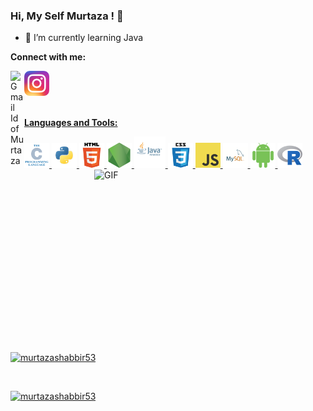 ### Hi, My Self Murtaza ! 👋

<!--
**murtazashabbir53/murtazashabbir53** is a ✨ _special_ ✨ repository because its `README.md` (this file) appears on your GitHub profile.  

Here are some ideas to get you started: -->


- 🌱 I’m currently learning Java




**Connect with me:**

<a href="murtazshabbir786@gmail.com">
  <img align="left" alt="Gmail Id of Murtaza" width="22px" src="https://img.icons8.com/ios-filled/2x/gmail.png" />
</a>

<a href="https://www.instagram.com/azatrum_1252/">
  <img src="https://raw.githubusercontent.com/github/explore/80688e429a7d4ef2fca1e82350fe8e3517d3494d/topics/instagram/instagram.png" alt="insta" width="40" height="40"/>
<br/><br/>


**Languages and Tools:**
<br/>
<p align="left"> 
    
  <img src="https://raw.githubusercontent.com/github/explore/80688e429a7d4ef2fca1e82350fe8e3517d3494d/topics/c/c.png" alt="c" width="40" height="40"/>  
    <img src="https://raw.githubusercontent.com/github/explore/80688e429a7d4ef2fca1e82350fe8e3517d3494d/topics/python/python.png" alt="python" width="40" height="40"/> 
  <img src="https://raw.githubusercontent.com/github/explore/80688e429a7d4ef2fca1e82350fe8e3517d3494d/topics/html/html.png" alt="html" width="40" height="40"/> 
  <img src="https://raw.githubusercontent.com/github/explore/80688e429a7d4ef2fca1e82350fe8e3517d3494d/topics/nodejs/nodejs.png" alt="node" width="40" height="40"/> 
  <img src="https://raw.githubusercontent.com/github/explore/80688e429a7d4ef2fca1e82350fe8e3517d3494d/topics/java/java.png" alt="java" width="50" height="50"/>
  <img src="https://raw.githubusercontent.com/github/explore/80688e429a7d4ef2fca1e82350fe8e3517d3494d/topics/css/css.png" alt="css" width="40" height="40"/> 
  <img src="https://raw.githubusercontent.com/github/explore/80688e429a7d4ef2fca1e82350fe8e3517d3494d/topics/javascript/javascript.png" alt="js" width="40" height="40"/> 
  <img src="https://raw.githubusercontent.com/github/explore/80688e429a7d4ef2fca1e82350fe8e3517d3494d/topics/mysql/mysql.png" alt="mysql" width="40" height="40"/> 
  <img src="https://raw.githubusercontent.com/github/explore/80688e429a7d4ef2fca1e82350fe8e3517d3494d/topics/android/android.png" alt="android" width="40" height="40"/> 
  <img src="https://raw.githubusercontent.com/github/explore/80688e429a7d4ef2fca1e82350fe8e3517d3494d/topics/r/r.png" alt="Rstudio" width="40,height="40"/>
  
  <img align="right" alt="GIF" src="https://github.com/abhisheknaiidu/abhisheknaiidu/blob/master/code.gif?raw=true" width="370" height="290" />
<br/><br/>


  <!--<img src="https://devicons.github.io/devicon/devicon.git/icons/mysql/mysql-original-wordmark.svg" alt="mysql" width="40" height="40"/> 
</p>-->


<p align="left"><img align="center" src="https://github-readme-stats.vercel.app/api/top-langs/?username=murtazashabbir53&layout=compact&hide=html" alt="murtazashabbir53" /></p>
<br/>
<p align="left"> <img src=https://github-readme-stats.vercel.app/api?username=murtazashabbir53&show_icons=true alt=murtazashabbir53 /> </p>


